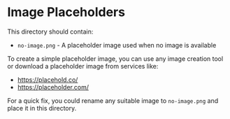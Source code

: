 # Image Placeholders

This directory should contain:

- `no-image.png` - A placeholder image used when no image is available

To create a simple placeholder image, you can use any image creation tool or download a placeholder image from services like:

- https://placehold.co/
- https://placeholder.com/

For a quick fix, you could rename any suitable image to `no-image.png` and place it in this directory. 